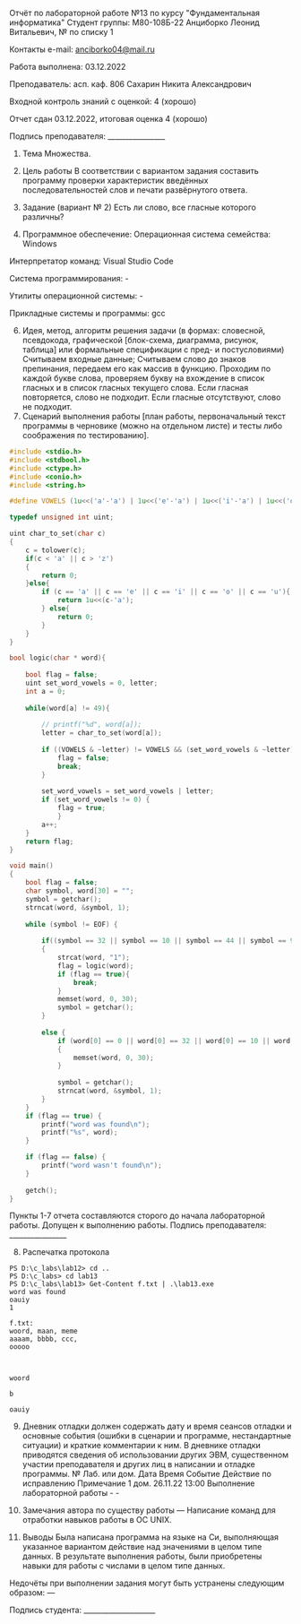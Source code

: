 Отчёт по лабораторной работе №13 по курсу "Фундаментальная информатика"
Студент группы: М80-108Б-22 Анциборко Леонид Витальевич, № по списку 1

Контакты e-mail: anciborko04@mail.ru

Работа выполнена: 03.12.2022

Преподаватель: асп. каф. 806 Сахарин Никита Александрович

Входной контроль знаний с оценкой: 4 (хорошо)

Отчет сдан 03.12.2022, итоговая оценка 4 (хорошо)

Подпись преподавателя: ________________

1. Тема
Множества.

2. Цель работы
В соответствии с вариантом задания составить программу проверки характеристик введённых последовательностей слов и печати развёрнутого ответа.

3. Задание (вариант № 2)
Есть ли слово, все гласные которого различны?

5. Программное обеспечение:
Операционная система семейства: Windows

Интерпретатор команд:  Visual Studio Code

Система программирования: -

Утилиты операционной системы: -

Прикладные системы и программы: gcc


6. Идея, метод, алгоритм решения задачи (в формах: словесной, псевдокода, графической [блок-схема, диаграмма, рисунок, таблица] или формальные спецификации с пред- и постусловиями)
Считываем входные данные;
Считываем слово до знаков препинания, передаем его как массив в функцию. Проходим по каждой букве слова, проверяем букву на вхождение в список гласных и в список гласных текущего слова.
Если гласная повторяется, слово не подходит. Если гласные отсутствуют, слово не подходит.
7. Сценарий выполнения работы [план работы, первоначальный текст программы в черновике (можно на отдельном листе) и тесты либо соображения по тестированию].
``` c
#include <stdio.h>
#include <stdbool.h>
#include <ctype.h>
#include <conio.h>
#include <string.h>

#define VOWELS (1u<<('a'-'a') | 1u<<('e'-'a') | 1u<<('i'-'a') | 1u<<('o'-'a') | 1u<<('u'-'a'))

typedef unsigned int uint;

uint char_to_set(char c)
{
    c = tolower(c);
    if(c < 'a' || c > 'z')
    {
        return 0;
    }else{
        if (c == 'a' || c == 'e' || c == 'i' || c == 'o' || c == 'u'){
            return 1u<<(c-'a');
        } else{
            return 0;
        }
    }
}

bool logic(char * word){
    
    bool flag = false;
    uint set_word_vowels = 0, letter;
    int a = 0;
    
    while(word[a] != 49){
        
        // printf("%d", word[a]);
        letter = char_to_set(word[a]);
        
        if ((VOWELS & ~letter) != VOWELS && (set_word_vowels & ~letter) != set_word_vowels){
            flag = false;
            break;
        }
        
        set_word_vowels = set_word_vowels | letter;
        if (set_word_vowels != 0) {
            flag = true;
            }
        a++;
    }
    return flag;
}

void main()
{   
    bool flag = false;
    char symbol, word[30] = "";
    symbol = getchar();
    strncat(word, &symbol, 1);
    
    while (symbol != EOF) {
        
        if((symbol == 32 || symbol == 10 || symbol == 44 || symbol == 9) && word[0] != 0 && word[0] != 32 && word[0] != 10 && word[0] != 44 && word[0] != 9 )
        {
            strcat(word, "1");
            flag = logic(word);
            if (flag == true){
                break;
            }
            memset(word, 0, 30);
            symbol = getchar();
        }
        
        else {
            if (word[0] == 0 || word[0] == 32 || word[0] == 10 || word[0] == 44 || word[0] == 9)
            {
                memset(word, 0, 30);
            }
            
            symbol = getchar();
            strncat(word, &symbol, 1);
        }
    }
    if (flag == true) {
        printf("word was found\n");
        printf("%s", word);
    }

    if (flag == false) {
        printf("word wasn't found\n");
    }
    
    getch();
}
```

Пункты 1-7 отчета составляются сторого до начала лабораторной работы. Допущен к выполнению работы.
Подпись преподавателя: ________________

8. Распечатка протокола

```
PS D:\c_labs\lab12> cd ..
PS D:\c_labs> cd lab13
PS D:\c_labs\lab13> Get-Content f.txt | .\lab13.exe
word was found
oauiy
1 

f.txt:
woord, maan, meme
aaaam, bbbb, ccc, 
ooooo



woord

b

oauiy
```

9. Дневник отладки должен содержать дату и время сеансов отладки и основные события (ошибки в сценарии и программе, нестандартные ситуации) и краткие комментарии к ним. В дневнике отладки приводятся сведения об использовании других ЭВМ, существенном участии преподавателя и других лиц в написании и отладке программы.
№	Лаб. или дом.	Дата	Время	Событие	Действие по исправлению	Примечание
1	дом.	26.11.22	13:00	Выполнение лабораторной работы	-	-
10. Замечания автора по существу работы — Написание команд для отработки навыков работы в ОС UNIX.

11. Выводы
Была написана программа на языке на Си, выполняющая указанное вариантом действие над значениями в целом типе данных. В результате выполнения работы, были приобретены навыки для работы с числами в целом типе данных.

Недочёты при выполнении задания могут быть устранены следующим образом: —

Подпись студента: ____________________
